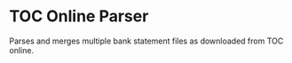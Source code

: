 # TOC Online Parser

Parses and merges multiple bank statement files as downloaded from TOC online.
